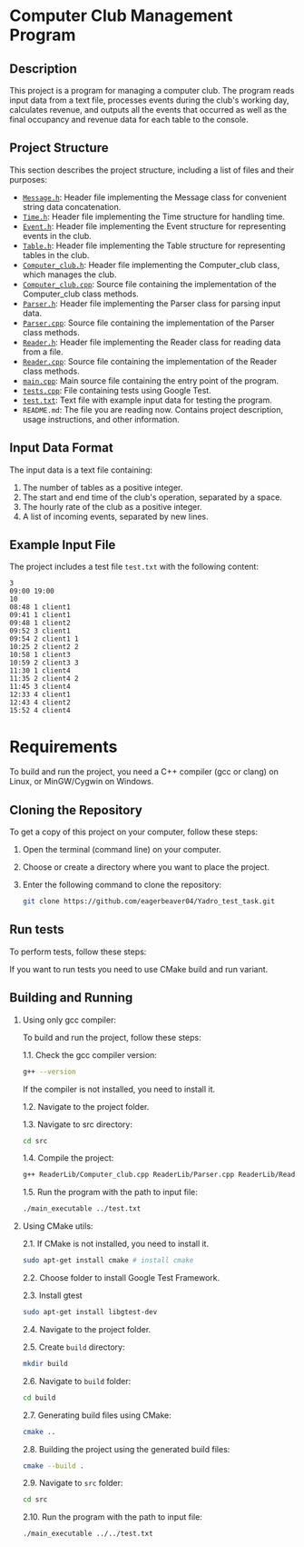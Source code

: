 # Computer Club Management Program

## Description
This project is a program for managing a computer club. The program reads input data from a text file, processes events during the club's working day, calculates revenue, and outputs all the events that occurred as well as the final occupancy and revenue data for each table to the console.

## Project Structure

This section describes the project structure, including a list of files and their purposes:

- [`Message.h`](src/ReaderLib/Message.h): Header file implementing the Message class for convenient string data concatenation.
- [`Time.h`](src/ReaderLib/Time.h): Header file implementing the Time structure for handling time.
- [`Event.h`](src/ReaderLib/Event.h): Header file implementing the Event structure for representing events in the club.
- [`Table.h`](src/ReaderLib/Table.h): Header file implementing the Table structure for representing tables in the club.
- [`Computer_club.h`](src/ReaderLib/Computer_club.h): Header file implementing the Computer_club class, which manages the club.
- [`Computer_club.cpp`](src/ReaderLib/Computer_club.cpp): Source file containing the implementation of the Computer_club class methods.
- [`Parser.h`](src/ReaderLib/Parser.h): Header file implementing the Parser class for parsing input data.
- [`Parser.cpp`](src/ReaderLib/Parser.cpp): Source file containing the implementation of the Parser class methods.
- [`Reader.h`](src/ReaderLib/Reader.h): Header file implementing the Reader class for reading data from a file.
- [`Reader.cpp`](src/ReaderLib/Reader.cpp): Source file containing the implementation of the Reader class methods.
- [`main.cpp`](src/main.cpp): Main source file containing the entry point of the program.
- [`tests.cpp`](tests/tests.cpp): File containing tests using Google Test.
- [`test.txt`](test.txt): Text file with example input data for testing the program.
- `README.md`: The file you are reading now. Contains project description, usage instructions, and other information.

## Input Data Format
The input data is a text file containing:

1. The number of tables as a positive integer.
2. The start and end time of the club's operation, separated by a space.
3. The hourly rate of the club as a positive integer.
4. A list of incoming events, separated by new lines.

## Example Input File
The project includes a test file `test.txt` with the following content:  
```
3  
09:00 19:00  
10  
08:48 1 client1  
09:41 1 client1  
09:48 1 client2  
09:52 3 client1  
09:54 2 client1 1  
10:25 2 client2 2  
10:58 1 client3  
10:59 2 client3 3  
11:30 1 client4  
11:35 2 client4 2  
11:45 3 client4  
12:33 4 client1  
12:43 4 client2  
15:52 4 client4  
```
# Requirements
To build and run the project, you need a C++ compiler (gcc or clang) on Linux, or MinGW/Cygwin on Windows.

## Cloning the Repository
To get a copy of this project on your computer, follow these steps:

1. Open the terminal (command line) on your computer.

2. Choose or create a directory where you want to place the project.

3. Enter the following command to clone the repository:

   ```sh
   git clone https://github.com/eagerbeaver04/Yadro_test_task.git
   ```

## Run tests
 To perform tests, follow these steps:


    
If you want to run tests you need to use CMake build and run variant.

## Building and Running

1. Using only gcc compiler:

    To build and run the project, follow these steps:

    1.1. Check the gcc compiler version:
    ```sh
    g++ --version
    ```
    If the compiler is not installed, you need to install it.

    1.2. Navigate to the project folder.

    1.3. Navigate to src directory:
    ```sh
    cd src
    ```
    
    1.4. Compile the project:
    ```sh
    g++ ReaderLib/Computer_club.cpp ReaderLib/Parser.cpp ReaderLib/Reader.cpp main.cpp -o main_executable
    ```

    1.5. Run the program with the path to input file:
    ```sh
    ./main_executable ../test.txt
    ```

2. Using CMake utils:

    2.1. If CMake is not installed, you need to install it.
    ```sh
    sudo apt-get install cmake # install cmake
    ```

    2.2. Choose folder to install Google Test Framework.

    2.3. Install gtest
    ```sh
    sudo apt-get install libgtest-dev
    ```

    2.4. Navigate to the project folder.

    2.5. Create `build` directory:
    ```sh
    mkdir build
    ```

    2.6. Navigate to `build` folder:
    ```sh
    cd build
    ```

    2.7. Generating build files using CMake:
    ```sh
    cmake ..
    ```

    2.8. Building the project using the generated build files:
    ```sh
    cmake --build .
    ```

    2.9. Navigate to `src` folder:
    ```sh
    cd src
    ```

    2.10. Run the program with the path to input file:
    ```sh
    ./main_executable ../../test.txt
    ```



